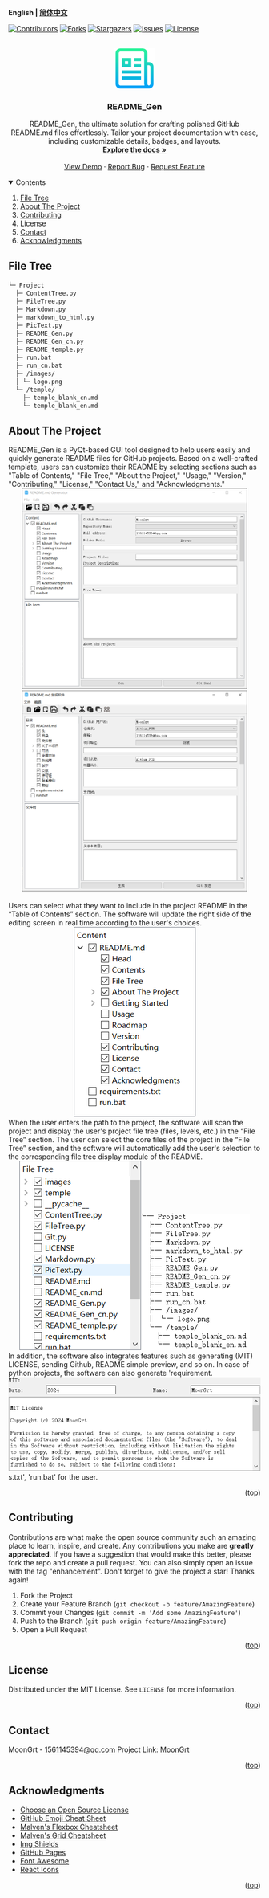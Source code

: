**English | [简体中文](README_cn.md)**
<div id="top"></div>

[![Contributors][contributors-shield]][contributors-url]
[![Forks][forks-shield]][forks-url]
[![Stargazers][stars-shield]][stars-url]
[![Issues][issues-shield]][issues-url]
[![License][license-shield]][license-url]


<!-- PROJECT LOGO -->
<br />
<div align="center">
    <a href="https://github.com/MoonGrt/README_Gen">
    <img src="images/logo.png" alt="Logo" width="80" height="80">
    </a>
<h3 align="center">README_Gen</h3>
    <p align="center">
    README_Gen, the ultimate solution for crafting polished GitHub README.md files effortlessly. Tailor your project documentation with ease, including customizable details, badges, and layouts.
    <br />
    <a href="https://github.com/MoonGrt/README_Gen"><strong>Explore the docs »</strong></a>
    <br />
    <br />
    <a href="https://github.com/MoonGrt/README_Gen">View Demo</a>
    ·
    <a href="https://github.com/MoonGrt/README_Gen/issues">Report Bug</a>
    ·
    <a href="https://github.com/MoonGrt/README_Gen/issues">Request Feature</a>
    </p>
</div>




<!-- CONTENTS -->
<details open>
  <summary>Contents</summary>
  <ol>
    <li><a href="#file-tree">File Tree</a></li>
    <li>
      <a href="#about-the-project">About The Project</a>
      <ul>
      </ul>
    </li>
    <li><a href="#contributing">Contributing</a></li>
    <li><a href="#license">License</a></li>
    <li><a href="#contact">Contact</a></li>
    <li><a href="#acknowledgments">Acknowledgments</a></li>
  </ol>
</details>





<!-- FILE TREE -->
## File Tree

```
└─ Project
  ├─ ContentTree.py
  ├─ FileTree.py
  ├─ Markdown.py
  ├─ markdown_to_html.py
  ├─ PicText.py
  ├─ README_Gen.py
  ├─ README_Gen_cn.py
  ├─ README_temple.py
  ├─ run.bat
  ├─ run_cn.bat
  ├─ /images/
  │ └─ logo.png
  └─ /temple/
    ├─ temple_blank_cn.md
    └─ temple_blank_en.md
```



<!-- ABOUT THE PROJECT -->
## About The Project

<p style=" margin-top:0px; margin-bottom:0px; margin-left:0px; margin-right:0px; -qt-block-indent:0; text-indent:0px;">README_Gen is a PyQt-based GUI tool designed to help users easily and quickly generate README files for GitHub projects. Based on a well-crafted template, users can customize their README by selecting sections such as &quot;Table of Contents,&quot; &quot;File Tree,&quot; &quot;About the Project,&quot; &quot;Usage,&quot; &quot;Version,&quot; &quot;Contributing,&quot; &quot;License,&quot; &quot;Contact Us,&quot; and &quot;Acknowledgments.&quot;</p>
<p align="center" style=" margin-top:0px; margin-bottom:0px; margin-left:0px; margin-right:0px; -qt-block-indent:0; text-indent:0px;"><img src="images/README_Gen.png" height="400" /></p>
<p align="center" style=" margin-top:0px; margin-bottom:0px; margin-left:0px; margin-right:0px; -qt-block-indent:0; text-indent:0px;"><img src="images/README_Gen_cn.png" height="400" /></p>
<p style="-qt-paragraph-type:empty; margin-top:0px; margin-bottom:0px; margin-left:0px; margin-right:0px; -qt-block-indent:0; text-indent:0px;"><br /></p>
<p style=" margin-top:0px; margin-bottom:0px; margin-left:0px; margin-right:0px; -qt-block-indent:0; text-indent:0px;">Users can select what they want to include in the project README in the “Table of Contents” section. The software will update the right side of the editing screen in real time according to the user's choices.</p>
<p align="center" style=" margin-top:0px; margin-bottom:0px; margin-left:0px; margin-right:0px; -qt-block-indent:0; text-indent:0px;"><img src="images/Content.png" /></p>
<p style=" margin-top:0px; margin-bottom:0px; margin-left:0px; margin-right:0px; -qt-block-indent:0; text-indent:0px;">When the user enters the path to the project, the software will scan the project and display the user's project file tree (files, levels, etc.) in the “File Tree” section. The user can select the core files of the project in the “File Tree” section, and the software will automatically add the user's selection to the corresponding file tree display module of the README.</p>
<p align="center" style=" margin-top:0px; margin-bottom:0px; margin-left:0px; margin-right:0px; -qt-block-indent:0; text-indent:0px;"><img src="images/Filetree.png" /><img src="images/Filetree_demo.png" /></p>
<p style=" margin-top:0px; margin-bottom:0px; margin-left:0px; margin-right:0px; -qt-block-indent:0; text-indent:0px;">In addition, the software also integrates features such as generating (MIT) LICENSE, sending Github, README simple preview, and so on. In case of python projects, the software can also generate 'requirement.</p>
<p align="center" style=" margin-top:0px; margin-bottom:0px; margin-left:0px; margin-right:0px; -qt-block-indent:0; text-indent:0px;"><img src="images/LICENSE.png" /></p>
<p style=" margin-top:0px; margin-bottom:0px; margin-left:0px; margin-right:0px; -qt-block-indent:0; text-indent:0px;">s.txt', 'run.bat' for the user.</p></body></html>
<p align="right">(<a href="#top">top</a>)</p>



<!-- CONTRIBUTING -->
## Contributing

Contributions are what make the open source community such an amazing place to learn, inspire, and create. Any contributions you make are **greatly appreciated**.
If you have a suggestion that would make this better, please fork the repo and create a pull request. You can also simply open an issue with the tag "enhancement".
Don't forget to give the project a star! Thanks again!
1. Fork the Project
2. Create your Feature Branch (`git checkout -b feature/AmazingFeature`)
3. Commit your Changes (`git commit -m 'Add some AmazingFeature'`)
4. Push to the Branch (`git push origin feature/AmazingFeature`)
5. Open a Pull Request
<p align="right">(<a href="#top">top</a>)</p>



<!-- LICENSE -->
## License

Distributed under the MIT License. See `LICENSE` for more information.
<p align="right">(<a href="#top">top</a>)</p>



<!-- CONTACT -->
## Contact

MoonGrt - 1561145394@qq.com
Project Link: [MoonGrt](https://github.com/MoonGrt/)
<p align="right">(<a href="#top">top</a>)</p>



<!-- ACKNOWLEDGMENTS -->
## Acknowledgments

* [Choose an Open Source License](https://choosealicense.com)
* [GitHub Emoji Cheat Sheet](https://www.webpagefx.com/tools/emoji-cheat-sheet)
* [Malven's Flexbox Cheatsheet](https://flexbox.malven.co/)
* [Malven's Grid Cheatsheet](https://grid.malven.co/)
* [Img Shields](https://shields.io)
* [GitHub Pages](https://pages.github.com)
* [Font Awesome](https://fontawesome.com)
* [React Icons](https://react-icons.github.io/react-icons/search)
<p align="right">(<a href="#top">top</a>)</p>




<!-- MARKDOWN LINKS & IMAGES -->
<!-- https://www.markdownguide.org/basic-syntax/#reference-style-links -->
[contributors-shield]: https://img.shields.io/github/contributors/MoonGrt/README_Gen.svg?style=for-the-badge
[contributors-url]: https://github.com/MoonGrt/README_Gen/graphs/contributors
[forks-shield]: https://img.shields.io/github/forks/MoonGrt/README_Gen.svg?style=for-the-badge
[forks-url]: https://github.com/MoonGrt/README_Gen/network/members
[stars-shield]: https://img.shields.io/github/stars/MoonGrt/README_Gen.svg?style=for-the-badge
[stars-url]: https://github.com/MoonGrt/README_Gen/stargazers
[issues-shield]: https://img.shields.io/github/issues/MoonGrt/README_Gen.svg?style=for-the-badge
[issues-url]: https://github.com/MoonGrt/README_Gen/issues
[license-shield]: https://img.shields.io/github/license/MoonGrt/README_Gen.svg?style=for-the-badge
[license-url]: https://github.com/MoonGrt/README_Gen/blob/master/LICENSE


